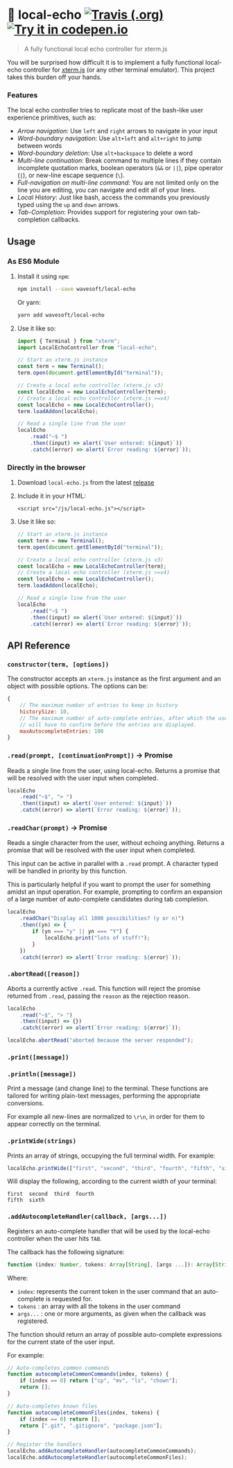 # 📢 local-echo [![Travis (.org)](https://img.shields.io/travis/wavesoft/local-echo.svg)](https://travis-ci.org/wavesoft/local-echo) [![Try it in codepen.io](https://img.shields.io/badge/Try%20it-codepen.io-blue.svg)](https://codepen.io/anon/pen/qMYjGZ?editors=0010)

> A fully functional local echo controller for xterm.js

You will be surprised how difficult it is to implement a fully functional local-echo controller for [xterm.js](https://github.com/xtermjs/xterm.js) (or any other terminal emulator). This project takes this burden off your hands.

### Features

The local echo controller tries to replicate most of the bash-like user experience primitives, such as:

-   _Arrow navigation_: Use `left` and `right` arrows to navigate in your input
-   _Word-boundary navigation_: Use `alt+left` and `alt+right` to jump between words
-   _Word-boundary deletion_: Use `alt+backspace` to delete a word
-   _Multi-line continuation_: Break command to multiple lines if they contain incomplete quotation marks, boolean operators (`&&` or `||`), pipe operator (`|`), or new-line escape sequence (`\`).
-   _Full-navigation on multi-line command_: You are not limited only on the line you are editing, you can navigate and edit all of your lines.
-   _Local History_: Just like bash, access the commands you previously typed using the `up` and `down` arrows.
-   _Tab-Completion_: Provides support for registering your own tab-completion callbacks.

## Usage

### As ES6 Module

1. Install it using `npm`:

    ```sh
    npm install --save wavesoft/local-echo
    ```

    Or yarn:

    ```sh
    yarn add wavesoft/local-echo
    ```

2. Use it like so:

    ```js
    import { Terminal } from "xterm";
    import LocalEchoController from "local-echo";

    // Start an xterm.js instance
    const term = new Terminal();
    term.open(document.getElementById("terminal"));

    // Create a local echo controller (xterm.js v3)
    const localEcho = new LocalEchoController(term);
    // Create a local echo controller (xterm.js >=v4)
    const localEcho = new LocalEchoController();
    term.loadAddon(localEcho);

    // Read a single line from the user
    localEcho
    	.read("~$ ")
    	.then((input) => alert(`User entered: ${input}`))
    	.catch((error) => alert(`Error reading: ${error}`));
    ```

### Directly in the browser

1. Download `local-echo.js` from the latest [release](/wavesoft/local-echo/releases)
2. Include it in your HTML:

    ```
    <script src="/js/local-echo.js"></script>
    ```

3. Use it like so:

    ```js
    // Start an xterm.js instance
    const term = new Terminal();
    term.open(document.getElementById("terminal"));

    // Create a local echo controller (xterm.js v3)
    const localEcho = new LocalEchoController(term);
    // Create a local echo controller (xterm.js >=v4)
    const localEcho = new LocalEchoController();
    term.loadAddon(localEcho);

    // Read a single line from the user
    localEcho
    	.read("~$ ")
    	.then((input) => alert(`User entered: ${input}`))
    	.catch((error) => alert(`Error reading: ${error}`));
    ```

## API Reference

### `constructor(term, [options])`

The constructor accepts an `xterm.js` instance as the first argument and an object with possible options. The options can be:

```js
{
    // The maximum number of entries to keep in history
    historySize: 10,
    // The maximum number of auto-complete entries, after which the user
    // will have to confirm before the entries are displayed.
    maxAutocompleteEntries: 100
}
```

### `.read(prompt, [continuationPrompt])` -> Promise

Reads a single line from the user, using local-echo. Returns a promise that will be resolved with the user input when completed.

```js
localEcho
	.read("~$", "> ")
	.then((input) => alert(`User entered: ${input}`))
	.catch((error) => alert(`Error reading: ${error}`));
```

### `.readChar(prompt)` -> Promise

Reads a single character from the user, without echoing anything. Returns a promise that will be resolved with the user input when completed.

This input can be active in parallel with a `.read` prompt. A character typed will be handled in priority by this function.

This is particularly helpful if you want to prompt the user for something amidst an input operation. For example, prompting to confirm an expansion of a large number of auto-complete candidates during tab completion.

```js
localEcho
	.readChar("Display all 1000 possibilities? (y or n)")
	.then((yn) => {
		if (yn === "y" || yn === "Y") {
			localEcho.print("lots of stuff!");
		}
	})
	.catch((error) => alert(`Error reading: ${error}`));
```

### `.abortRead([reason])`

Aborts a currently active `.read`. This function will reject the promise returned from `.read`, passing the `reason` as the rejection reason.

```js
localEcho
	.read("~$", "> ")
	.then((input) => {})
	.catch((error) => alert(`Error reading: ${error}`));

localEcho.abortRead("aborted because the server responded");
```

### `.print([message])`

### `.println([message])`

Print a message (and change line) to the terminal. These functions are tailored for writing plain-text messages, performing the appropriate conversions.

For example all new-lines are normalized to `\r\n`, in order for them to appear correctly on the terminal.

### `.printWide(strings)`

Prints an array of strings, occupying the full terminal width. For example:

```js
localEcho.printWide(["first", "second", "third", "fourth", "fifth", "sixth"]);
```

Will display the following, according to the current width of your terminal:

```
first  second  third  fourth
fifth  sixth
```

### `.addAutocompleteHandler(callback, [args...])`

Registers an auto-complete handler that will be used by the local-echo controller when the user hits `TAB`.

The callback has the following signature:

```js
function (index: Number, tokens: Array[String], [args ...]): Array[String]
```

Where:

-   `index`: represents the current token in the user command that an auto-complete is requested for.
-   `tokens` : an array with all the tokens in the user command
-   `args...` : one or more arguments, as given when the callback was registered.

The function should return an array of possible auto-complete expressions for the current state of the user input.

For example:

```js
// Auto-completes common commands
function autocompleteCommonCommands(index, tokens) {
	if (index == 0) return ["cp", "mv", "ls", "chown"];
	return [];
}

// Auto-completes known files
function autocompleteCommonFiles(index, tokens) {
	if (index == 0) return [];
	return [".git", ".gitignore", "package.json"];
}

// Register the handlers
localEcho.addAutocompleteHandler(autocompleteCommonCommands);
localEcho.addAutocompleteHandler(autocompleteCommonFiles);
```
